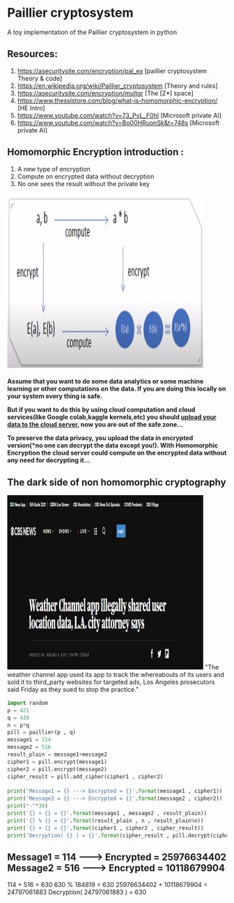 # Paillier cryptosystem
A toy implementation of the Paillier cryptosystem in python

## Resources:
1. https://asecuritysite.com/encryption/pal_ex  [paillier cryptosystem Theory & code]
2. https://en.wikipedia.org/wiki/Paillier_cryptosystem [Theory and rules]
3. https://asecuritysite.com/encryption/multgr   [The [Z*] space]
4. https://www.thesslstore.com/blog/what-is-homomorphic-encryption/ [HE Intro]
5. https://www.youtube.com/watch?v=73_PvL_F0hI [Microsoft private AI]
6. https://www.youtube.com/watch?v=Bo00HRuonSk&t=748s [Microsoft private AI]

## Homomorphic Encryption introduction :
1. A new type of encryption
2. Compute on encrypted data without decryption
3. No one sees the result without the private key
<img src="https://raw.githubusercontent.com/Alidr79/paillier-cryptosystem/main/HE_graph.png" alt="HE_use_cases" width="450" height="400">
<h4>
Assume that you want to do some data analytics or some machine learning or other computations on the data.
If you are doing this locally on your system every thing is safe.
<br>
    
But if you want to do this by using cloud computation and cloud services(like Google colab,kaggle kernels,etc) you should <u>upload your data to the cloud server</u>, now you are out of the safe zone... 
<br>
    
To preserve the data privacy, you upload the data in encrypted version(*no one can decrypt the data except you!).
With Homomorphic Encryption the cloud server could compute on the encrypted data without any need for decrypting it...
</h4>

<h2>The dark side of non homomorphic cryptography</h1>
<img src="https://raw.githubusercontent.com/Alidr79/paillier-cryptosystem/main/CBS_news.png" alt="HE_use_cases" width="450" height="400">
"The weather channel app used its app to track the whereabouts of its users and sold it to third_party websites for targeted ads,
Los Angeles prosecutors said Friday as they sued to stop the practice."

```python
import random
p = 421
q = 439
n = p*q
pill = paillier(p , q)
message1 = 114
message2 = 516
result_plain = message1+message2
cipher1 = pill.encrypt(message1)
cipher2 = pill.encrypt(message2)
cipher_result = pill.add_cipher(cipher1 , cipher2)

print('Message1 = {} ---> Encrypted = {}'.format(message1 , cipher1))
print('Message2 = {} ---> Encrypted = {}'.format(message2 , cipher2))
print("-"*30)
print('{} + {} = {}'.format(message1 , message2 , result_plain))
print('{} % {} = {}'.format(result_plain , n , result_plain%n))
print('{} + {} = {}'.format(cipher1 , cipher2 , cipher_result))
print('Decryption( {} ) = {}'.format(cipher_result , pill.decrypt(cipher_result)))
```
Message1 = 114 ---> Encrypted = 25976634402
Message2 = 516 ---> Encrypted = 10118679904
------------------------------
114 + 516 = 630
630 % 184819 = 630
25976634402 + 10118679904 = 24797061883
Decryption( 24797061883 ) = 630
